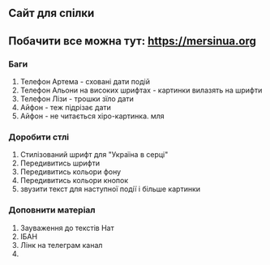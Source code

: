 ## Сайт для спілки

## Побачити все можна тут: https://mersinua.org

### Баги

1. Телефон Артема - сховані дати подій
2. Телефон Альони на високих шрифтах - картинки вилазять на шрифти
3. Телефон Лізи - трошки зїло дати
4. Айфон - теж підрізає дати
5. Айфон - не читається хіро-картинка. мля

### Доробити стлі

1. Стилізований шрифт для "Україна в серці"
2. Передивитись шрифти
3. Передивитись кольори фону
4. Передивитись кольори кнопок
5. звузити текст для наступної події і більше картинки

### Доповнити матеріал

1. Зауваження до текстів Нат
2. ІБАН
3. Лінк на телеграм канал
4.
